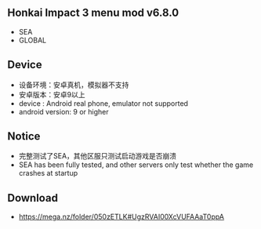 
## Honkai Impact 3 menu mod v6.8.0
* SEA
* GLOBAL

## Device
* 设备环境：安卓真机，模拟器不支持
* 安卓版本：安卓9以上
* device : Android real phone, emulator not supported
* android version: 9 or higher
## Notice
* 完整测试了SEA，其他区服只测试启动游戏是否崩溃  
* SEA has been fully tested, and other servers only test whether the game crashes at startup

## Download
* https://mega.nz/folder/050zETLK#UgzRVAI00XcVUFAAaT0ppA
